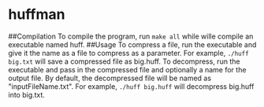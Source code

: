 # huffman
##Compilation
To compile the program, run `make all` while wille compile an executable named huff.
##Usage
To compress a file, run the executable and give it the name as a file to compress as a parameter. For example, `./huff big.txt` will save a compressed file as big.huff. 
To decompress, run the executable and pass in the compressed file and optionally a name for the output file. By default, the decompressed file will be named as "inputFileName.txt". For example, `./huff big.huff` will decompress big.huff into big.txt.

